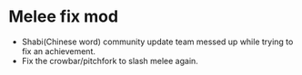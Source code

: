 # Melee fix mod

- Shabi(Chinese word) community update team messed up while trying to fix an achievement.
- Fix the crowbar/pitchfork to slash melee again.